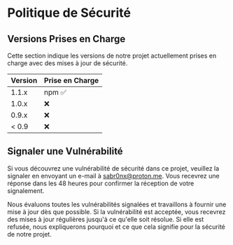 # Politique de Sécurité

## Versions Prises en Charge

Cette section indique les versions de notre projet actuellement prises en charge avec des mises à jour de sécurité.

| Version | Prise en Charge    |
| ------- | ------------------ |
| 1.1.x   | npm :white_check_mark: |
| 1.0.x   | :x:                |
| 0.9.x   | :x:                |
| < 0.9   | :x:                |

## Signaler une Vulnérabilité

Si vous découvrez une vulnérabilité de sécurité dans ce projet, veuillez la signaler en envoyant un e-mail à sabr0nx@proton.me. Vous recevrez une réponse dans les 48 heures pour confirmer la réception de votre signalement.

Nous évaluons toutes les vulnérabilités signalées et travaillons à fournir une mise à jour dès que possible. Si la vulnérabilité est acceptée, vous recevrez des mises à jour régulières jusqu'à ce qu'elle soit résolue. Si elle est refusée, nous expliquerons pourquoi et ce que cela signifie pour la sécurité de notre projet.

